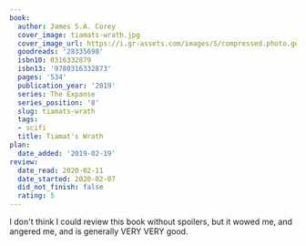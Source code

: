 ```yaml
---
book:
  author: James S.A. Corey
  cover_image: tiamats-wrath.jpg
  cover_image_url: https://i.gr-assets.com/images/S/compressed.photo.goodreads.com/books/1522779721l/28335698._SX98_.jpg
  goodreads: '28335698'
  isbn10: 0316332879
  isbn13: '9780316332873'
  pages: '534'
  publication_year: '2019'
  series: The Expanse
  series_position: '8'
  slug: tiamats-wrath
  tags:
  - scifi
  title: Tiamat's Wrath
plan:
  date_added: '2019-02-19'
review:
  date_read: 2020-02-11
  date_started: 2020-02-07
  did_not_finish: false
  rating: 5
---
```


I don't think I could review this book without spoilers, but it wowed me, and angered me, and is generally VERY VERY good.
